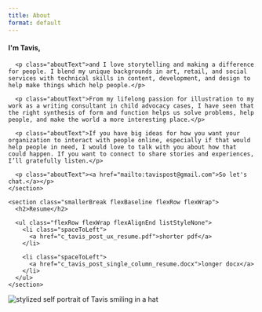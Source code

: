 ```yaml
---
title: About
format: default
---
```


<article class="aboutContainer gridCenter gridTextPicCol">
  <article class="flexCol">
    <section>
      <h1 class="aboutText lessLeading">I'm Tavis,</h1>

      <p class="aboutText">and I love storytelling and making a difference for people. I blend my unique backgrounds in art, retail, and social services with technical skills in content, development, and design to help make things which help people.</p>

      <p class="aboutText">From my lifelong passion for illustration to my work as a writing consultant in child advocacy cases, I have seen that the right synthesis of form and function helps us solve problems, help people, and make the world a more interesting place.</p>

      <p class="aboutText">If you have big ideas for how you want your organization to interact with people online, especially if that would help people in need, I would love to talk with you about how that could happen. If you want to connect to share stories and experiences, I’ll gratefully listen.</p>

      <p class="aboutText"><a href="mailto:tavispost@gmail.com">So let's chat.</a></p>
    </section>

    <section class="smallerBreak flexBaseline flexRow flexWrap">
      <h2>Resume</h2>

      <ul class="flexRow flexWrap flexAlignEnd listStyleNone">
        <li class="spaceToLeft">
          <a href="c_tavis_post_ux_resume.pdf">shorter pdf</a>
        </li>

        <li class="spaceToLeft">
          <a href="c_tavis_post_single_column_resume.docx">longer docx</a>
        </li>
      </ul>
    </section>
  </article>

  <img src="images/selfPortrait.png" alt="stylized self portrait of Tavis smiling in a hat" class="selfPortrait">
</article>
